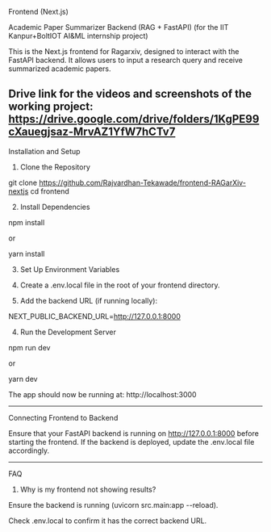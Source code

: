 Frontend (Next.js) 

Academic Paper Summarizer Backend (RAG + FastAPI) (for the IIT Kanpur+BoltIOT AI&ML internship project)

This is the Next.js frontend for Ragarxiv, designed to interact with the FastAPI backend. It allows users to input a research query and receive summarized academic papers.

Drive link for the videos and screenshots of the working project: https://drive.google.com/drive/folders/1KgPE99cXauegjsaz-MrvAZ1YfW7hCTv7
---

Installation and Setup

1. Clone the Repository

git clone https://github.com/Rajvardhan-Tekawade/frontend-RAGarXiv-nextjs
cd frontend

2. Install Dependencies

npm install

or

yarn install

3. Set Up Environment Variables

1. Create a .env.local file in the root of your frontend directory.


2. Add the backend URL (if running locally):

NEXT_PUBLIC_BACKEND_URL=http://127.0.0.1:8000



4. Run the Development Server

npm run dev

or

yarn dev

The app should now be running at:
http://localhost:3000


---

Connecting Frontend to Backend

Ensure that your FastAPI backend is running on http://127.0.0.1:8000 before starting the frontend. If the backend is deployed, update the .env.local file accordingly.


---

FAQ

1. Why is my frontend not showing results?

Ensure the backend is running (uvicorn src.main:app --reload).

Check .env.local to confirm it has the correct backend URL.
